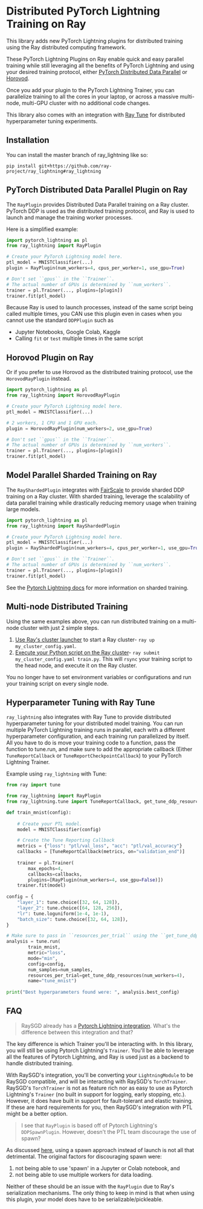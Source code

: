 # Distributed PyTorch Lightning Training on Ray
This library adds new PyTorch Lightning plugins for distributed training using the Ray distributed computing framework.

These PyTorch Lightning Plugins on Ray enable quick and easy parallel training while still leveraging all the benefits of PyTorch Lightning and using your desired training protocol, either [PyTorch Distributed Data Parallel](https://pytorch.org/tutorials/intermediate/ddp_tutorial.html) or [Horovod](https://github.com/horovod/horovod). 

Once you add your plugin to the PyTorch Lightning Trainer, you can parallelize training to all the cores in your laptop, or across a massive multi-node, multi-GPU cluster with no additional code changes.

This library also comes with an integration with [Ray Tune](tune.io) for distributed hyperparameter tuning experiments.

## Installation
You can install the master branch of ray_lightning like so:

`pip install git+https://github.com/ray-project/ray_lightning#ray_lightning`

## PyTorch Distributed Data Parallel Plugin on Ray
The `RayPlugin` provides Distributed Data Parallel training on a Ray cluster. PyTorch DDP is used as the distributed training protocol, and Ray is used to launch and manage the training worker processes.

Here is a simplified example:

```python
import pytorch_lightning as pl
from ray_lightning import RayPlugin

# Create your PyTorch Lightning model here.
ptl_model = MNISTClassifier(...)
plugin = RayPlugin(num_workers=4, cpus_per_worker=1, use_gpu=True)

# Don't set ``gpus`` in the ``Trainer``.
# The actual number of GPUs is determined by ``num_workers``.
trainer = pl.Trainer(..., plugins=[plugin])
trainer.fit(ptl_model)
```

Because Ray is used to launch processes, instead of the same script being called multiple times, you CAN use this plugin even in cases when you cannot use the standard `DDPPlugin` such as 
- Jupyter Notebooks, Google Colab, Kaggle
- Calling `fit` or `test` multiple times in the same script

## Horovod Plugin on Ray
Or if you prefer to use Horovod as the distributed training protocol, use the `HorovodRayPlugin` instead.

```python
import pytorch_lightning as pl
from ray_lightning import HorovodRayPlugin

# Create your PyTorch Lightning model here.
ptl_model = MNISTClassifier(...)

# 2 workers, 1 CPU and 1 GPU each.
plugin = HorovodRayPlugin(num_workers=2, use_gpu=True)

# Don't set ``gpus`` in the ``Trainer``.
# The actual number of GPUs is determined by ``num_workers``.
trainer = pl.Trainer(..., plugins=[plugin])
trainer.fit(ptl_model)
```

## Model Parallel Sharded Training on Ray
The `RayShardedPlugin` integrates with [FairScale](https://github.com/facebookresearch/fairscale) to provide sharded DDP training on a Ray cluster.
With sharded training, leverage the scalability of data parallel training while drastically reducing memory usage when training large models.

```python
import pytorch_lightning as pl
from ray_lightning import RayShardedPlugin

# Create your PyTorch Lightning model here.
ptl_model = MNISTClassifier(...)
plugin = RayShardedPlugin(num_workers=4, cpus_per_worker=1, use_gpu=True)

# Don't set ``gpus`` in the ``Trainer``.
# The actual number of GPUs is determined by ``num_workers``.
trainer = pl.Trainer(..., plugins=[plugin])
trainer.fit(ptl_model)
```
See the [Pytorch Lightning docs](https://pytorch-lightning.readthedocs.io/en/stable/advanced/multi_gpu.html#sharded-training) for more information on sharded training.

## Multi-node Distributed Training
Using the same examples above, you can run distributed training on a multi-node cluster with just 2 simple steps.
1) [Use Ray's cluster launcher](https://docs.ray.io/en/master/cluster/launcher.html) to start a Ray cluster- `ray up my_cluster_config.yaml`.
2) [Execute your Python script on the Ray cluster](https://docs.ray.io/en/master/cluster/commands.html#running-ray-scripts-on-the-cluster-ray-submit)- `ray submit my_cluster_config.yaml train.py`. This will `rsync` your training script to the head node, and execute it on the Ray cluster.

You no longer have to set environment variables or configurations and run your training script on every single node.

## Hyperparameter Tuning with Ray Tune
`ray_lightning` also integrates with Ray Tune to provide distributed hyperparameter tuning for your distributed model training. You can run multiple PyTorch Lightning training runs in parallel, each with a different hyperparameter configuration, and each training run parallelized by itself. All you have to do is move your training code to a function, pass the function to tune.run, and make sure to add the appropriate callback (Either `TuneReportCallback` or `TuneReportCheckpointCallback`) to your PyTorch Lightning Trainer.

Example using `ray_lightning` with Tune:

```python
from ray import tune

from ray_lightning import RayPlugin
from ray_lightning.tune import TuneReportCallback, get_tune_ddp_resources

def train_mnist(config):
    
    # Create your PTL model.
    model = MNISTClassifier(config)

    # Create the Tune Reporting Callback
    metrics = {"loss": "ptl/val_loss", "acc": "ptl/val_accuracy"}
    callbacks = [TuneReportCallback(metrics, on="validation_end")]
    
    trainer = pl.Trainer(
        max_epochs=4,
        callbacks=callbacks,
        plugins=[RayPlugin(num_workers=4, use_gpu=False)])
    trainer.fit(model)
    
config = {
    "layer_1": tune.choice([32, 64, 128]),
    "layer_2": tune.choice([64, 128, 256]),
    "lr": tune.loguniform(1e-4, 1e-1),
    "batch_size": tune.choice([32, 64, 128]),
}

# Make sure to pass in ``resources_per_trial`` using the ``get_tune_ddp_resources`` utility.
analysis = tune.run(
        train_mnist,
        metric="loss",
        mode="min",
        config=config,
        num_samples=num_samples,
        resources_per_trial=get_tune_ddp_resources(num_workers=4),
        name="tune_mnist")
        
print("Best hyperparameters found were: ", analysis.best_config)
```
## FAQ
> RaySGD already has a [Pytorch Lightning integration](https://docs.ray.io/en/master/raysgd/raysgd_ptl.html). What's the difference between this integration and that?

The key difference is which Trainer you'll be interacting with. In this library, you will still be using Pytorch Lightning's `Trainer`. You'll be able to leverage all the features of Pytorch Lightning, and Ray is used just as a backend to handle distributed training.

With RaySGD's integration, you'll be converting your `LightningModule` to be RaySGD compatible, and will be interacting with RaySGD's `TorchTrainer`. RaySGD's `TorchTrainer` is not as feature rich nor as easy to use as Pytorch Lightning's `Trainer` (no built in support for logging, early stopping, etc.). However, it does have built in support for fault-tolerant and elastic training. If these are hard requirements for you, then RaySGD's integration with PTL might be a better option.

> I see that `RayPlugin` is based off of Pytorch Lightning's `DDPSpawnPlugin`. However, doesn't the PTL team discourage the use of spawn?

As discussed [here](https://github.com/pytorch/pytorch/issues/51688#issuecomment-773539003), using a spawn approach instead of launch is not all that detrimental. The original factors for discouraging spawn were:
1. not being able to use 'spawn' in a Jupyter or Colab notebook, and 
2. not being able to use multiple workers for data loading. 

Neither of these should be an issue with the `RayPlugin` due to Ray's serialization mechanisms. The only thing to keep in mind is that when using this plugin, your model does have to be serializable/pickleable.
